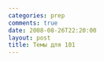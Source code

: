 ```yaml
---
categories: prep
comments: true
date: 2008-08-26T22:20:00
layout: post
title: Темы для 101
---
```


